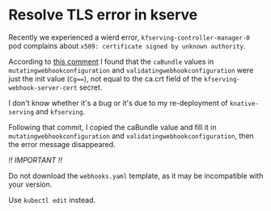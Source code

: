 # Resolve TLS error in kserve

Recently we experienced a wierd error, `kfserving-controller-manager-0` pod complains about `x509: certificate signed by unknown authority`.

According to [this comment](https://github.com/kserve/kserve/issues/1359#issuecomment-872931884) I found that the `caBundle` values in
`mutatingwebhookconfiguration` and `validatingwebhookconfiguration` were just the init value (`Cg==`), not equal to the ca.crt field of the `kfserving-webhook-server-cert` secret.

I don't know whether it's a bug or it's due to my re-deployment of `knative-serving` and `kfserving`.

Following that commit, I copied the caBundle value and fill it in `mutatingwebhookconfiguration` and `validatingwebhookconfiguration`, then the error message disappeared.

*!! IMPORTANT !!*

Do not download the `webhooks.yaml` template, as it may be incompatible with your version.

Use `kubectl edit` instead.
